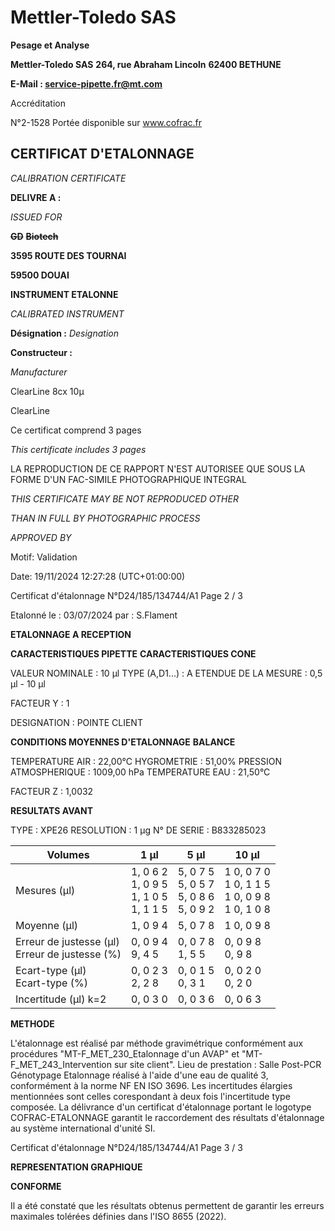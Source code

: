 # **Mettler-Toledo SAS**

**Pesage et Analyse**

**Mettler-Toledo SAS**
**264, rue Abraham Lincoln**
**62400 BETHUNE**

**E-Mail : service-pipette.fr@mt.com**

Accréditation

N°2-1528
Portée disponible
sur www.cofrac.fr
## **CERTIFICAT D'ETALONNAGE**

_CALIBRATION CERTIFICATE_


**DELIVRE A :**

_ISSUED FOR_


~~**GD**~~ ~~**Biotech**~~

**3595 ROUTE DES TOURNAI**

**59500 DOUAI**


**INSTRUMENT ETALONNE**

_CALIBRATED INSTRUMENT_


**Désignation :**
_Designation_

**Constructeur :**

_Manufacturer_


ClearLine 8cx 10µ

ClearLine



Ce certificat comprend 3 pages

_This certificate includes 3 pages_

LA REPRODUCTION DE CE RAPPORT N'EST AUTORISEE QUE SOUS
LA FORME D'UN FAC-SIMILE PHOTOGRAPHIQUE INTEGRAL

_THIS CERTIFICATE MAY BE NOT REPRODUCED OTHER_

_THAN IN FULL BY PHOTOGRAPHIC PROCESS_


_APPROVED BY_

Motif: Validation

Date: 19/11/2024 12:27:28 (UTC+01:00:00)

Certificat d'étalonnage N°D24/185/134744/A1  Page 2 / 3

Etalonné le : 03/07/2024 par : S.Flament

**ETALONNAGE A RECEPTION**

**CARACTERISTIQUES PIPETTE** **CARACTERISTIQUES CONE**


VALEUR NOMINALE : 10 µl
TYPE (A,D1...) : A
ETENDUE DE LA MESURE : 0,5 µl - 10 µl

FACTEUR Y : 1


DESIGNATION : POINTE CLIENT


**CONDITIONS MOYENNES D'ETALONNAGE** **BALANCE**


TEMPERATURE AIR : 22,00°C
HYGROMETRIE : 51,00%
PRESSION ATMOSPHERIQUE : 1009,00 hPa
TEMPERATURE EAU : 21,50°C

FACTEUR Z : 1,0032

**RESULTATS AVANT**


TYPE : XPE26
RESOLUTION : 1 µg
N° DE SERIE : B833285023










|Volumes|1 µl|5 µl|10 µl|
|---|---|---|---|
|Mesures (µl)|1, 0 6 2<br>1, 0 9 5<br>1, 1 0 5<br>1, 1 1 5|5, 0 7 5<br>5, 0 5 7<br>5, 0 8 6<br>5, 0 9 2|1 0, 0 7 0<br>1 0, 1 1 5<br>1 0, 0 9 8<br>1 0, 1 0 8|
|Moyenne (µl)|1, 0 9 4|5, 0 7 8|1 0, 0 9 8|
|Erreur de justesse (µl)<br>Erreur de justesse (%)|0, 0 9 4<br>9, 4 5|0, 0 7 8<br>1, 5 5|0, 0 9 8<br>0, 9 8|
|Ecart-type (µl)<br>Ecart-type (%)|0, 0 2 3<br>2, 2 8|0, 0 1 5<br>0, 3 1|0, 0 2 0<br>0, 2 0|
|Incertitude (µl) k=2|0, 0 3 0|0, 0 3 6|0, 0 6 3|


**METHODE**

L'étalonnage est réalisé par méthode gravimétrique conformément aux procédures "MT-F_MET_230_Etalonnage d'un AVAP" et
"MT-F_MET_243_Intervention sur site client".
Lieu de prestation : Salle Post-PCR Génotypage
Etalonnage réalisé à l'aide d'une eau de qualité 3, conformément à la norme NF EN ISO 3696.
Les incertitudes élargies mentionnées sont celles corespondant à deux fois l'incertitude type composée.
La délivrance d'un certificat d'étalonnage portant le logotype COFRAC-ETALONNAGE garantit le raccordement des résultats d'étalonnage au système
international d'unité SI.

Certificat d'étalonnage N°D24/185/134744/A1  Page 3 / 3

**REPRESENTATION GRAPHIQUE**

**CONFORME**

Il a été constaté que les résultats obtenus permettent de garantir les erreurs maximales tolérées définies dans l'ISO 8655 (2022).

